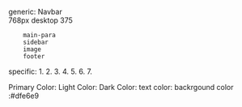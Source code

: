 generic: 
        Navbar   
              768px 
              desktop 
              375 
               
        main-para 
        sidebar 
        image 
        footer 

        
specific: 
       1. 
       2.
       3.
       4.
       5.
       6.
       7.

Primary Color:
Light Color: 
Dark Color:
text color: 
backrgound color :#dfe6e9